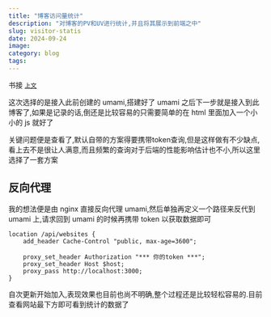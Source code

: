 ```yaml
---
title: "博客访问量统计"
description: "对博客的PV和UV进行统计,并且将其展示到前端之中"
slug: visitor-statis
date: 2024-09-24
image:
category: blog
tags:
---
```


书接 [`上文`](../umami/)

这次选择的是接入此前创建的 umami,搭建好了 umami 之后下一步就是接入到此博客了,如果是记录的话,倒还是比较容易的只需要简单的在 html 里面加入一个小小的 js 就好了

关键问题便是查看了,默认自带的方案得要携带token查询,但是这样做有不少缺点,看上去不是很让人满意,而且频繁的查询对于后端的性能影响估计也不小,所以这里选择了一套方案

## 反向代理

我的想法便是由 nginx 直接反向代理 umami,然后单独再定义一个路径来反代到 umami 上,请求回到 umami 的时候再携带 token 以获取数据即可

``` shell
location /api/websites {
    add_header Cache-Control "public, max-age=3600";

    proxy_set_header Authorization "*** 你的token ***";
    proxy_set_header Host $host;
    proxy_pass http://localhost:3000;
}
```

自次更新开始加入,表现效果也目前也尚不明确,整个过程还是比较轻松容易的.目前查看网站最下方即可看到统计的数据了

